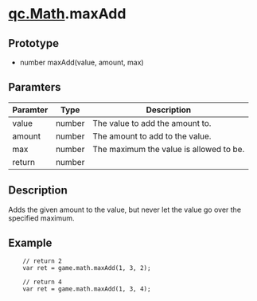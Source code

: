 # [qc.Math](README.md).maxAdd

## Prototype
* number maxAdd(value, amount, max)

## Paramters
| Paramter | Type | Description |
| ------------- | ------------- | -------------|
| value | number | The value to add the amount to.    |
| amount | number | The amount to add to the value.       |
| max | number | The maximum the value is allowed to be.    |
| return | number |  |

## Description
Adds the given amount to the value, but never let the value go over the specified maximum.

## Example
````
    // return 2
    var ret = game.math.maxAdd(1, 3, 2);

    // return 4
    var ret = game.math.maxAdd(1, 3, 4);
````
